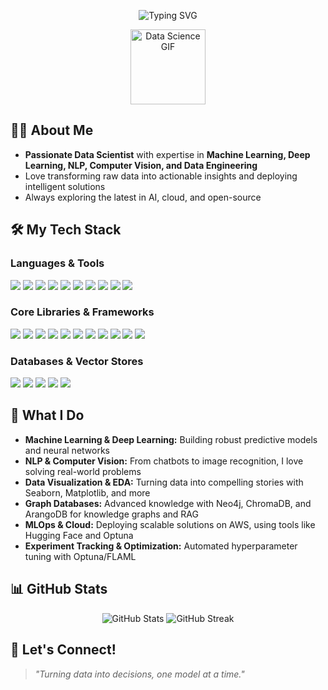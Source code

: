 <!-- Banner Section -->
<p align="center">
  <img src="https://readme-typing-svg.demolab.com?font=Fira+Code&size=30&pause=1000&color=36BCF7&center=true&vCenter=true&width=900&lines=👋+Hi+there!+I'm+a+Data+Science+Enthusiast;🚀+Machine+Learning+%7C+AI+%7C+NLP+%7C+CV+Specialist;💡+Building+Intelligent+Solutions+Every+Day" alt="Typing SVG" />
</p>

<p align="center">
  <img src="https://media.giphy.com/media/26tn33aiTi1jkl6H6/giphy.gif" width="120" alt="Data Science GIF"/>
</p>

## 🧑‍💻 About Me

- **Passionate Data Scientist** with expertise in **Machine Learning, Deep Learning, NLP, Computer Vision, and Data Engineering**
- Love transforming raw data into actionable insights and deploying intelligent solutions
- Always exploring the latest in AI, cloud, and open-source

## 🛠️ My Tech Stack

### **Languages & Tools**
<p>
  <img src="https://img.shields.io/badge/Python-3776AB?style=for-the-badge&logo=python&logoColor=white"/>
  <img src="https://img.shields.io/badge/SQL-316192?style=for-the-badge&logo=postgresql&logoColor=white"/>
  <img src="https://img.shields.io/badge/Jupyter-FAF400?style=for-the-badge&logo=jupyter&logoColor=black"/>
  <img src="https://img.shields.io/badge/Colab-F9AB00?style=for-the-badge&logo=googlecolab&logoColor=white"/>
  <img src="https://img.shields.io/badge/Kaggle-20BEFF?style=for-the-badge&logo=kaggle&logoColor=white"/>
  <img src="https://img.shields.io/badge/Anaconda-44A833?style=for-the-badge&logo=anaconda&logoColor=white"/>
  <img src="https://img.shields.io/badge/VS%20Code-007ACC?style=for-the-badge&logo=visualstudiocode&logoColor=white"/>
  <img src="https://img.shields.io/badge/GitHub-181717?style=for-the-badge&logo=github&logoColor=white"/>
  <img src="https://img.shields.io/badge/AWS-232F3E?style=for-the-badge&logo=amazonaws&logoColor=white"/>
  <img src="https://img.shields.io/badge/Hugging%20Face-f9a03c?style=for-the-badge&logo=huggingface&logoColor=white"/>
</p>

### **Core Libraries & Frameworks**
<p>
  <img src="https://img.shields.io/badge/Pandas-150458?style=for-the-badge&logo=pandas&logoColor=white"/>
  <img src="https://img.shields.io/badge/Numpy-013243?style=for-the-badge&logo=numpy&logoColor=white"/>
  <img src="https://img.shields.io/badge/Scikit--Learn-F7931E?style=for-the-badge&logo=scikitlearn&logoColor=white"/>
  <img src="https://img.shields.io/badge/Seaborn-3776AB?style=for-the-badge&logo=seaborn&logoColor=white"/>
  <img src="https://img.shields.io/badge/PyTorch-EE4C2C?style=for-the-badge&logo=pytorch&logoColor=white"/>
  <img src="https://img.shields.io/badge/Keras-D00000?style=for-the-badge&logo=keras&logoColor=white"/>
  <img src="https://img.shields.io/badge/Optuna-4E8CEE?style=for-the-badge&logo=optuna&logoColor=white"/>
  <img src="https://img.shields.io/badge/FLAML-0072C6?style=for-the-badge"/>
  <img src="https://img.shields.io/badge/LangChain-000000?style=for-the-badge"/>
  <img src="https://img.shields.io/badge/LangGraph-FFB300?style=for-the-badge"/>
  <img src="https://img.shields.io/badge/Claude-FFD700?style=for-the-badge"/>
</p>

### **Databases & Vector Stores**
<p>
  <img src="https://img.shields.io/badge/Neo4j-008CC1?style=for-the-badge&logo=neo4j&logoColor=white"/>
  <img src="https://img.shields.io/badge/ChromaDB-00BFFF?style=for-the-badge"/>
  <img src="https://img.shields.io/badge/ArangoDB-DDE072?style=for-the-badge"/>
  <img src="https://img.shields.io/badge/Pinecone-6E6E6E?style=for-the-badge"/>
  <img src="https://img.shields.io/badge/LangSmith-FF6F61?style=for-the-badge"/>
</p>

## 🚀 What I Do

- **Machine Learning & Deep Learning:** Building robust predictive models and neural networks
- **NLP & Computer Vision:** From chatbots to image recognition, I love solving real-world problems
- **Data Visualization & EDA:** Turning data into compelling stories with Seaborn, Matplotlib, and more
- **Graph Databases:** Advanced knowledge with Neo4j, ChromaDB, and ArangoDB for knowledge graphs and RAG
- **MLOps & Cloud:** Deploying scalable solutions on AWS, using tools like Hugging Face and Optuna
- **Experiment Tracking & Optimization:** Automated hyperparameter tuning with Optuna/FLAML

## 📊 GitHub Stats

<p align="center">
  <img src="https://github-readme-stats.vercel.app/api?username=karthik7271&show_icons=true&theme=radical" alt="GitHub Stats"/>
  <img src="https://github-readme-streak-stats.herokuapp.com/?user=karthik7271&theme=radical" alt="GitHub Streak"/>
</p>

## 🌟 Let's Connect!


> _"Turning data into decisions, one model at a time."_
